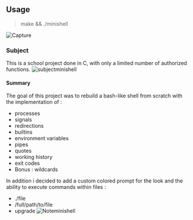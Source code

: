 ## Usage
> make && ./minishell

![Capture](https://user-images.githubusercontent.com/59654989/160000918-2aae5c61-20d6-4a6b-9985-9dfe27d3e6f3.PNG)

### Subject
This is a school project done in C, with only a limited number of authorized functions.
![subjectminishell](https://user-images.githubusercontent.com/59654989/160003049-09fc6cc1-2d32-45f7-bec7-034998d6992d.PNG)

#### Summary

The goal of this project was to rebuild a bash-like shell from scratch with the implementation of :
- processes
- signals
- redirections
- builtins
- environment variables
- pipes
- quotes
- working history
- exit codes
- Bonus : wildcards

In addition i decided to add a custom colored prompt for the look and the ability to execute commands within files :
- ./file
- /full/path/to/file
- upgrade
![Noteminishell](https://user-images.githubusercontent.com/59654989/160242336-4f3fc21f-e6b4-4e87-aeb5-97f9fa35e5ec.PNG)
